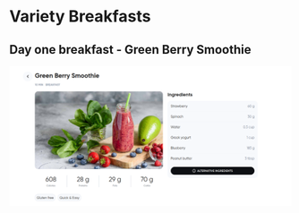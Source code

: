 # Variety Breakfasts

## Day one breakfast - Green Berry Smoothie

![alt](/Breakfast/img/greenBerrySmooth.png)
